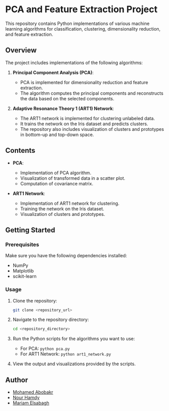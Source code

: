 # PCA and Feature Extraction Project

This repository contains Python implementations of various machine learning algorithms for classification, clustering, dimensionality reduction, and feature extraction.

## Overview

The project includes implementations of the following algorithms:

1. **Principal Component Analysis (PCA)**:
    - PCA is implemented for dimensionality reduction and feature extraction.
    - The algorithm computes the principal components and reconstructs the data based on the selected components.

2. **Adaptive Resonance Theory 1 (ART1) Network**:
    - The ART1 network is implemented for clustering unlabeled data.
    - It trains the network on the Iris dataset and predicts clusters.
    - The repository also includes visualization of clusters and prototypes in bottom-up and top-down space.

## Contents

- **PCA**:
    - Implementation of PCA algorithm.
    - Visualization of transformed data in a scatter plot.
    - Computation of covariance matrix.

- **ART1 Network**:
    - Implementation of ART1 network for clustering.
    - Training the network on the Iris dataset.
    - Visualization of clusters and prototypes.

## Getting Started

### Prerequisites

Make sure you have the following dependencies installed:

- NumPy
- Matplotlib
- scikit-learn

### Usage

1. Clone the repository:

    ```bash
    git clone <repository_url>
    ```

2. Navigate to the repository directory:

    ```bash
    cd <repository_directory>
    ```

3. Run the Python scripts for the algorithms you want to use:

    - For PCA: `python pca.py`
    - For ART1 Network: `python art1_network.py`

4. View the output and visualizations provided by the scripts.

## Author

- [Mohamed Abobakr](https://github.com/bakar10)
- [Nour Hamdy](https://github.com/NourHamdyy)
- [Mariam Elsabagh](https://github.com/MariamElsbagh)
